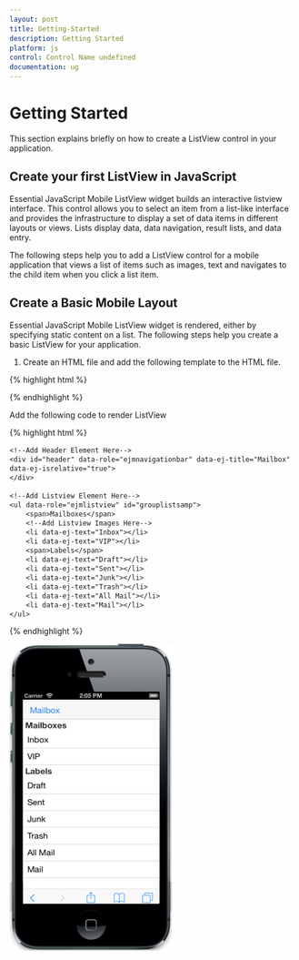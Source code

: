 ```yaml
---
layout: post
title: Getting-Started
description: Getting Started
platform: js
control: Control Name undefined
documentation: ug
---
```


# Getting Started

This section explains briefly on how to create a ListView control in your application.

## Create your first ListView in JavaScript

Essential JavaScript Mobile ListView widget builds an interactive listview interface. This control allows you to select an item from a list-like interface and provides the infrastructure to display a set of data items in different layouts or views. Lists display data, data navigation, result lists, and data entry.

The following steps help you to add a ListView control for a mobile application that views a list of items such as images, text and navigates to the child item when you click a list item.

## Create a Basic Mobile Layout

Essential JavaScript Mobile ListView widget is rendered, either by specifying static content on a list. The following steps help you create a basic ListView for your application.

1. Create an HTML file and add the following template to the HTML file.

{% highlight html %}

<html>
<head>
    <meta id="viewport" name="viewport" content="width=device-width, initial-scale=1.0,maximum-scale=1.0, user-scalable=no" />
    <title>ListView</title>
    <link href="http://cdn.syncfusion.com/{{ site.releaseversion }}/js/mobile/ej.mobile.all.min.css" rel="stylesheet" />
    <script src="http://cdn.syncfusion.com/js/assets/external/jquery-1.10.2.min.js"></script>
    <script src="http://cdn.syncfusion.com/js/assets/external/jsrender.min.js"></script>
    <script src="http://cdn.syncfusion.com/js/assets/external/jquery.globalize.min.js"></script>
    <script src="http://cdn.syncfusion.com/{{ site.releaseversion }}/js/mobile/ej.mobile.all.min.js"></script>
</head>
<body>
    <div>
        <!--- Add Header Element Here-->
        <!--Add Listview Element Here-->
    </div>
</body>
</html>



{% endhighlight %}



Add the following code to render ListView 


{% highlight html %}

    <!--Add Header Element Here-->
    <div id="header" data-role="ejmnavigationbar" data-ej-title="Mailbox" data-ej-isrelative="true">
    </div>

    <!--Add Listview Element Here-->
    <ul data-role="ejmlistview" id="grouplistsamp">
        <span>Mailboxes</span>
        <!--Add Listview Images Here-->
        <li data-ej-text="Inbox"></li>
        <li data-ej-text="VIP"></li>
        <span>Labels</span>
        <li data-ej-text="Draft"></li>
        <li data-ej-text="Sent"></li>
        <li data-ej-text="Junk"></li>
        <li data-ej-text="Trash"></li>
        <li data-ej-text="All Mail"></li>
        <li data-ej-text="Mail"></li>
    </ul>


{% endhighlight %}

![](grouped-list_images\grouped-list_img1.png)